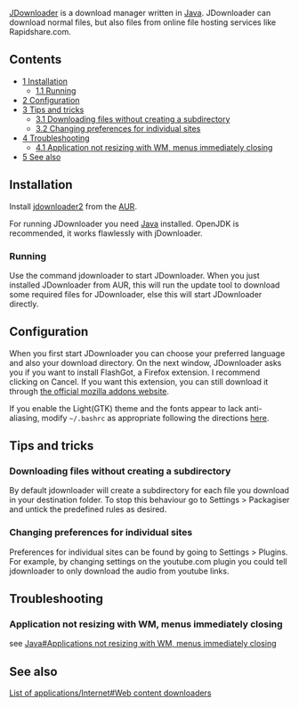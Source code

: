 [JDownloader](http://jdownloader.org/) is a download manager written in [Java](/index.php/Java "Java"). JDownloader can download normal files, but also files from online file hosting services like Rapidshare.com.

## Contents

*   [1 Installation](#Installation)
    *   [1.1 Running](#Running)
*   [2 Configuration](#Configuration)
*   [3 Tips and tricks](#Tips_and_tricks)
    *   [3.1 Downloading files without creating a subdirectory](#Downloading_files_without_creating_a_subdirectory)
    *   [3.2 Changing preferences for individual sites](#Changing_preferences_for_individual_sites)
*   [4 Troubleshooting](#Troubleshooting)
    *   [4.1 Application not resizing with WM, menus immediately closing](#Application_not_resizing_with_WM.2C_menus_immediately_closing)
*   [5 See also](#See_also)

## Installation

Install [jdownloader2](https://aur.archlinux.org/packages/jdownloader2/) from the [AUR](/index.php/AUR "AUR").

For running JDownloader you need [Java](/index.php/Java "Java") installed. OpenJDK is recommended, it works flawlessly with jDownloader.

### Running

Use the command jdownloader to start JDownloader. When you just installed JDownloader from AUR, this will run the update tool to download some required files for JDownloader, else this will start JDownloader directly.

## Configuration

When you first start JDownloader you can choose your preferred language and also your download directory. On the next window, JDownloader asks you if you want to install FlashGot, a Firefox extension. I recommend clicking on Cancel. If you want this extension, you can still download it through [the official mozilla addons website](http://addons.mozilla.org).

If you enable the Light(GTK) theme and the fonts appear to lack anti-aliasing, modify `~/.bashrc` as appropriate following the directions [here](/index.php/Java_Fonts_-_Sun_JRE#Anti-aliasing "Java Fonts - Sun JRE").

## Tips and tricks

### Downloading files without creating a subdirectory

By default jdownloader will create a subdirectory for each file you download in your destination folder. To stop this behaviour go to Settings > Packagiser and untick the predefined rules as desired.

### Changing preferences for individual sites

Preferences for individual sites can be found by going to Settings > Plugins. For example, by changing settings on the youtube.com plugin you could tell jdownloader to only download the audio from youtube links.

## Troubleshooting

### Application not resizing with WM, menus immediately closing

see [Java#Applications not resizing with WM, menus immediately closing](/index.php/Java#Applications_not_resizing_with_WM.2C_menus_immediately_closing "Java")

## See also

[List of applications/Internet#Web content downloaders](/index.php/List_of_applications/Internet#Web_content_downloaders "List of applications/Internet")